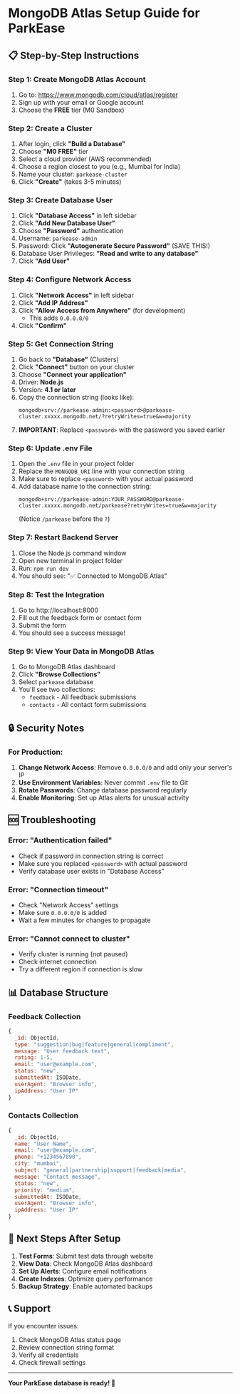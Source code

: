 # MongoDB Atlas Setup Guide for ParkEase

## 📋 Step-by-Step Instructions

### Step 1: Create MongoDB Atlas Account
1. Go to: https://www.mongodb.com/cloud/atlas/register
2. Sign up with your email or Google account
3. Choose the **FREE** tier (M0 Sandbox)

### Step 2: Create a Cluster
1. After login, click **"Build a Database"**
2. Choose **"M0 FREE"** tier
3. Select a cloud provider (AWS recommended)
4. Choose a region closest to you (e.g., Mumbai for India)
5. Name your cluster: `parkease-cluster`
6. Click **"Create"** (takes 3-5 minutes)

### Step 3: Create Database User
1. Click **"Database Access"** in left sidebar
2. Click **"Add New Database User"**
3. Choose **"Password"** authentication
4. Username: `parkease-admin`
5. Password: Click **"Autogenerate Secure Password"** (SAVE THIS!)
6. Database User Privileges: **"Read and write to any database"**
7. Click **"Add User"**

### Step 4: Configure Network Access
1. Click **"Network Access"** in left sidebar
2. Click **"Add IP Address"**
3. Click **"Allow Access from Anywhere"** (for development)
   - This adds `0.0.0.0/0`
4. Click **"Confirm"**

### Step 5: Get Connection String
1. Go back to **"Database"** (Clusters)
2. Click **"Connect"** button on your cluster
3. Choose **"Connect your application"**
4. Driver: **Node.js**
5. Version: **4.1 or later**
6. Copy the connection string (looks like):
   ```
   mongodb+srv://parkease-admin:<password>@parkease-cluster.xxxxx.mongodb.net/?retryWrites=true&w=majority
   ```
7. **IMPORTANT**: Replace `<password>` with the password you saved earlier

### Step 6: Update .env File
1. Open the `.env` file in your project folder
2. Replace the `MONGODB_URI` line with your connection string
3. Make sure to replace `<password>` with your actual password
4. Add database name to the connection string:
   ```
   mongodb+srv://parkease-admin:YOUR_PASSWORD@parkease-cluster.xxxxx.mongodb.net/parkease?retryWrites=true&w=majority
   ```
   (Notice `/parkease` before the `?`)

### Step 7: Restart Backend Server
1. Close the Node.js command window
2. Open new terminal in project folder
3. Run: `npm run dev`
4. You should see: "✅ Connected to MongoDB Atlas"

### Step 8: Test the Integration
1. Go to http://localhost:8000
2. Fill out the feedback form or contact form
3. Submit the form
4. You should see a success message!

### Step 9: View Your Data in MongoDB Atlas
1. Go to MongoDB Atlas dashboard
2. Click **"Browse Collections"**
3. Select `parkease` database
4. You'll see two collections:
   - `feedback` - All feedback submissions
   - `contacts` - All contact form submissions

## 🔒 Security Notes

### For Production:
1. **Change Network Access**: Remove `0.0.0.0/0` and add only your server's IP
2. **Use Environment Variables**: Never commit `.env` file to Git
3. **Rotate Passwords**: Change database password regularly
4. **Enable Monitoring**: Set up Atlas alerts for unusual activity

## 🆘 Troubleshooting

### Error: "Authentication failed"
- Check if password in connection string is correct
- Make sure you replaced `<password>` with actual password
- Verify database user exists in "Database Access"

### Error: "Connection timeout"
- Check "Network Access" settings
- Make sure `0.0.0.0/0` is added
- Wait a few minutes for changes to propagate

### Error: "Cannot connect to cluster"
- Verify cluster is running (not paused)
- Check internet connection
- Try a different region if connection is slow

## 📊 Database Structure

### Feedback Collection
```javascript
{
  _id: ObjectId,
  type: "suggestion|bug|feature|general|compliment",
  message: "User feedback text",
  rating: 1-5,
  email: "user@example.com",
  status: "new",
  submittedAt: ISODate,
  userAgent: "Browser info",
  ipAddress: "User IP"
}
```

### Contacts Collection
```javascript
{
  _id: ObjectId,
  name: "User Name",
  email: "user@example.com",
  phone: "+1234567890",
  city: "mumbai",
  subject: "general|partnership|support|feedback|media",
  message: "Contact message",
  status: "new",
  priority: "medium",
  submittedAt: ISODate,
  userAgent: "Browser info",
  ipAddress: "User IP"
}
```

## 🎯 Next Steps After Setup

1. **Test Forms**: Submit test data through website
2. **View Data**: Check MongoDB Atlas dashboard
3. **Set Up Alerts**: Configure email notifications
4. **Create Indexes**: Optimize query performance
5. **Backup Strategy**: Enable automated backups

## 📞 Support

If you encounter issues:
1. Check MongoDB Atlas status page
2. Review connection string format
3. Verify all credentials
4. Check firewall settings

---

**Your ParkEase database is ready! 🎉**